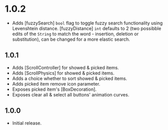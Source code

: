 # 1.0.2

- Adds [fuzzySearch] `bool` flag to toggle fuzzy search functionality using Levenshtein distance. [fuzzyDistance] `int` defaults to 2 (two possibble edits of the `String` to match the word - insertion, deletion or substitution), can be changed for a more elastic search.

## 1.0.1

- Adds [ScrollController] for showed & picked items.
- Adds [ScrollPhysics] for showed & picked items.
- Adds a choice whether to sort showed & picked items.
- Adds picked item remove icon parameter.
- Exposes picked item's [BoxDecoration].
- Exposes clear all & select all buttons' animation curves.

## 1.0.0

- Initial release.
